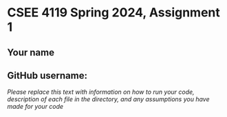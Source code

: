 # CSEE 4119 Spring 2024, Assignment 1
## Your name
## GitHub username:

*Please replace this text with information on how to run your code, description of each file in the directory, and any assumptions you have made for your code*